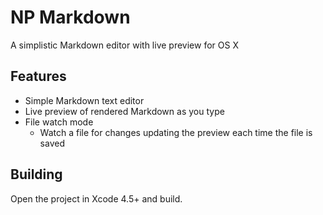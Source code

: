 # NP Markdown

A simplistic Markdown editor with live preview for OS X

## Features

* Simple Markdown text editor
* Live preview of rendered Markdown as you type
* File watch mode
    * Watch a file for changes updating the preview each time the file is saved

## Building

Open the project in Xcode 4.5+ and build.

